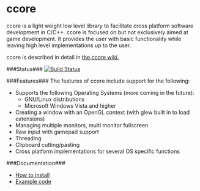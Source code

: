 ccore
=====

ccore is a light weight low level library to facilitate cross platform software development in C/C++. ccore is focused on but not exclusively aimed at game development. It provides the user with basic functionality while leaving high level implementations up to the user.

ccore is described in detail in [the ccore wiki.](../../wiki)

###Status###
[![Build Status](https://travis-ci.org/ccore/ccore.svg?branch=develop)](https://travis-ci.org/ccore/ccore)

###Features###
The features of ccore include support for the following:
- Supports the following Operating Systems (more coming in the future):
  - GNU/Linux distributions
  - Microsoft Windows Vista and higher
- Creating a window with an OpenGL context (with glew built in to load extensions)
- Managing multiple monitors, multi monitor fullscreen
- Raw input with gamepad support
- Threading
- Clipboard cutting/pasting
- Cross platform implementations for several OS specific functions

###Documentation###
- [How to install](../../wiki/Building-the-ccore-library)
- [Example code](../../wiki/Examples)
